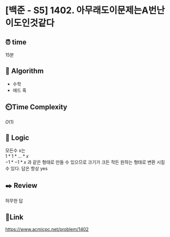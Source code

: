 # [백준 - S5] 1402. 아무래도이문제는A번난이도인것같다

## ⏰ **time**

15분

## :pushpin: **Algorithm**

- 수학
- 애드 혹

## ⏲️**Time Complexity**

$O(1)$

## :round_pushpin: **Logic**
모든수 x는  
$1*1*...*x$  
$-1*-1*x$
과 같은 형태로 만들 수 있으므로 크기가 크든 작든 원하는 형태로 변환 시킬 수 있다. 답은 항상 yes

## :black_nib: **Review**
허무한 답

## 📡**Link**

https://www.acmicpc.net/problem/1402
